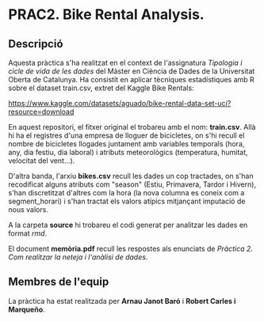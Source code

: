 # PRAC2. Bike Rental Analysis.

## Descripció
Aquesta pràctica s'ha realitzat en el context de l'assignatura *Tipologia i cicle de vida de les dades* del Màster en Ciència de Dades de la Universitat Oberta de Catalunya. Ha consistit en aplicar tècniques estadístiques amb R sobre el dataset train.csv, extret del Kaggle Bike Rentals:

https://www.kaggle.com/datasets/aguado/bike-rental-data-set-uci?resource=download

En aquest repositori, el fitxer original el trobareu amb el nom: **train.csv**. Allà hi ha el registres d'una empresa de lloguer de bicicletes, on s'hi recull el nombre de bicicletes llogades juntament amb variables temporals (hora, any, dia festiu, dia laboral) i atributs meteorològics (temperatura, humitat, velocitat del vent...).

D'altra banda, l'arxiu **bikes.csv** recull les dades un cop tractades, on s'han recodificat alguns atributs com "season" (Estiu, Primavera, Tardor i Hivern), s'han discretitzat d'altres com la hora (la nova columna es coneix com a segment_horari) i s'han tractat els valors atípics mitjançant imputació de nous valors.

A la carpeta **source** hi trobareu el codi generat per analitzar les dades en format *rmd*.

El document **memòria.pdf** recull les respostes als enunciats de *Pràctica 2. Com realitzar la neteja i l'anàlisi de dades*. 

## Membres de l'equip
La pràctica ha estat realitzada per **Arnau Janot Baró** i **Robert Carles i Marqueño**. 
